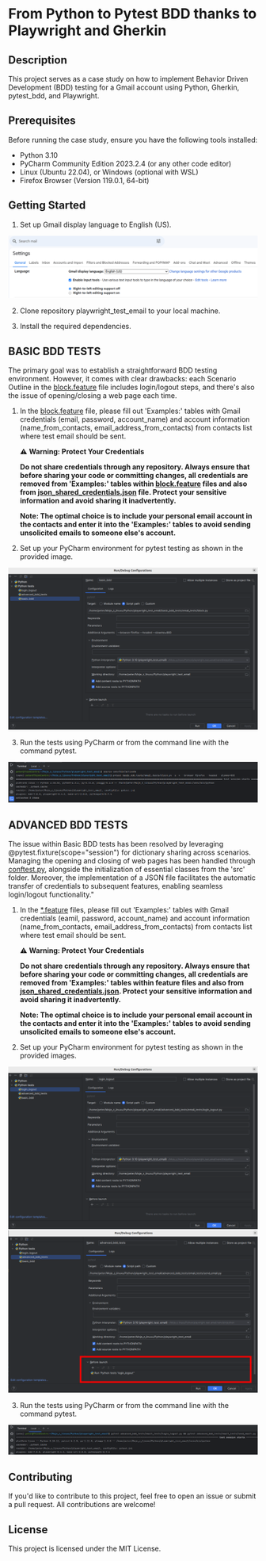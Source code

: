 # From Python to Pytest BDD thanks to Playwright and Gherkin

## Description

This project serves as a case study on how to implement Behavior Driven Development (BDD) testing for a Gmail account 
using Python, Gherkin, pytest_bdd, and Playwright.

## Prerequisites

Before running the case study, ensure you have the following tools installed:

- Python 3.10
- PyCharm Community Edition 2023.2.4 (or any other code editor)
- Linux (Ubuntu 22.04), or Windows (optional with WSL)
- Firefox Browser (Version 119.0.1, 64-bit)

## Getting Started

1. Set up Gmail display language to English (US).

![Gmail Display Language Configuration](/files/gmail_setup/gmail_display_language.png)

2. Clone repository playwright_test_email to your local machine.

3. Install the required dependencies.

## BASIC BDD TESTS

The primary goal was to establish a straightforward BDD testing environment. 
However, it comes with clear drawbacks: each Scenario Outline in 
the [block.feature](/basic_bdd_tests/email_tests/features/block.feature) file includes login/logout steps, and there's 
also the issue of opening/closing a web page each time.

1. In the [block.feature](/basic_bdd_tests/email_tests/features/block.feature) file, please fill out 'Examples:' tables 
   with Gmail credentials (email, password, account_name) and account information (name_from_contacts, 
   email_address_from_contacts) from contacts list where test email should be sent.

   ⚠️ **Warning: Protect Your Credentials**

   **Do not share credentials through any repository. Always ensure that before sharing your code or committing changes, 
   all credentials are removed from 'Examples:' tables within [block.feature](/basic_bdd_tests/email_tests/features/block.feature) 
   files and also from [json_shared_credentials.json](/files/json_shared_credentials/json_shared_credentials.json) file. 
   Protect your sensitive information and avoid sharing it inadvertently.**

   
   **Note: The optimal choice is to include your personal email account in the contacts and enter it into the 'Examples:' 
   tables to avoid sending unsolicited emails to someone else's account.**

2. Set up your PyCharm environment for pytest testing as shown in the provided image.

![PyCharm Configuration](/files/pycharm_setup/basic_bdd_setup.png)

3. Run the tests using PyCharm or from the command line with the command pytest.

![Terminal commands](/files/terminal_commands/terminal_commands_basic_bdd_setup.png)

## ADVANCED BDD TESTS

The issue within Basic BDD tests has been resolved by leveraging @pytest.fixture(scope="session") for dictionary sharing
across scenarios. Managing the opening and closing of web pages has been handled through [conftest.py](/advanced_bdd_tests/email_tests/conftest.py), 
alongside the initialization of essential classes from the 'src' folder. Moreover, the implementation of a JSON file 
facilitates the automatic transfer of credentials to subsequent features, enabling seamless login/logout functionality."

1. In the [*.feature](/advanced_bdd_tests/email_tests/features) files, please fill out 'Examples:' tables with Gmail 
   credentials (eamil, password, account_name) and account information (name_from_contacts, email_address_from_contacts)
   from contacts list where test email should be sent.

   ⚠️ **Warning: Protect Your Credentials**

   **Do not share credentials through any repository. Always ensure that before sharing your code or committing changes, 
   all credentials are removed from 'Examples:' tables within feature files and also from 
   [json_shared_credentials.json](/files/json_shared_credentials/json_shared_credentials.json). 
   Protect your sensitive information and avoid sharing it inadvertently.**
 
   **Note: The optimal choice is to include your personal email account in the contacts and enter it into the 'Examples:' 
   tables to avoid sending unsolicited emails to someone else's account.**

2. Set up your PyCharm environment for pytest testing as shown in the provided images.

![PyCharm Configuration](/files/pycharm_setup/pycharm_advanced_bdd_setup1.png)
![PyCharm Configuration](/files/pycharm_setup/pycharm_advanced_bdd_setup2.png)

3. Run the tests using PyCharm or from the command line with the command pytest.

![Terminal commands](/files/terminal_commands/terminal_commands_advanced_bdd_setup.png)

## Contributing
If you'd like to contribute to this project, feel free to open an issue or submit a pull request. 
All contributions are welcome!

## License
This project is licensed under the MIT License.

